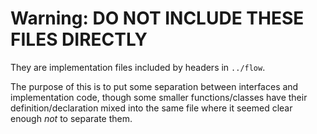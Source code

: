 # Warning: DO NOT INCLUDE THESE FILES DIRECTLY

They are implementation files included by headers in `../flow`.

The purpose of this is to put some separation between interfaces and implementation code, though some smaller functions/classes have their definition/declaration mixed into the same file where it seemed clear enough _not_ to separate them.

